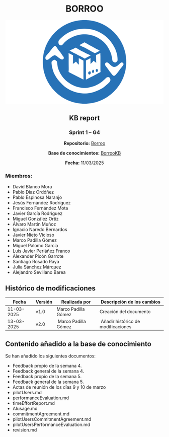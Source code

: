 <div align="center">

# BORROO

![](../imagenes/borrooLogo.png)

## KB report

### Sprint 1 – G4
**Repositorio:** [Borroo](https://github.com/ISPP-2425-G4/borroo)

**Base de conocimientos:** [BorrooKB](https://borrookb.netlify.app/)

**Fecha:** 11/03/2025


</div>

### Miembros:
- David Blanco Mora
- Pablo Díaz Ordóñez
- Pablo Espinosa Naranjo
- Jesús Fernández Rodríguez
- Francisco Fernández Mota
- Javier García Rodríguez
- Miguel González Ortiz
- Álvaro Martín Muñoz
- Ignacio Naredo Bernardos
- Javier Nieto Vicioso
- Marco Padilla Gómez
- Miguel Palomo García
- Luis Javier Periáñez Franco
- Alexander Picón Garrote
- Santiago Rosado Raya
- Julia Sánchez Márquez
- Alejandro Sevillano Barea

## **Histórico de modificaciones**

| Fecha      | Versión | Realizada por   | Descripción de los cambios |
| ---------- | ------- | --------------- | -------------------------- |
| 11-03-2025 | v1.0    | Marco Padilla Gómez | Creación del documento |
| 13-03-2025 | v2.0    | Marco Padilla Gómez | Añadir histórico de modificaciones |


## Contenido añadido a la base de conocimiento

Se han añadido los siguientes documentos:
- Feedback propio de la semana 4.
- Feedback general de la semana 4.
- Feedback propio de la semana 5. 
- Feedback general de la semana 5.
- Actas de reunión de los días 9 y 10 de marzo
- pilotUsers.md
- performanceEvaluation.md
- timeEffortReport.md
- AIusage.md
- commitmentAgreement.md
- pilotUsersCommitmentAgreement.md
- pilotUsersPerformanceEvaluation.md
- revision.md